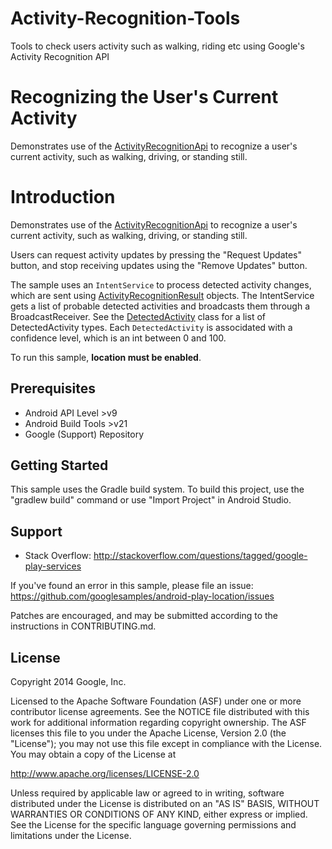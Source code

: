 # Activity-Recognition-Tools
Tools to check users activity such as walking, riding etc using Google's Activity Recognition API

Recognizing the User's Current Activity
=======================================

Demonstrates use of the [ActivityRecognitionApi][1] to recognize a user's current
activity, such as walking, driving, or standing still.

Introduction
============

Demonstrates use of the [ActivityRecognitionApi][1] to recognize a user's current
activity, such as walking, driving, or standing still.

Users can request activity updates by pressing the "Request Updates" button,
and stop receiving updates using the "Remove Updates" button.

The sample uses an `IntentService` to process detected activity changes, which
are sent using [ActivityRecognitionResult][2] objects. The IntentService gets a
list of probable detected activities and broadcasts them through a BroadcastReceiver. See the
[DetectedActivity][3] class for a list of DetectedActivity types. Each
`DetectedActivity` is associdated with a confidence level, which is an int
between 0 and 100.

To run this sample, **location must be enabled**.

[1]: https://developer.android.com/reference/com/google/android/gms/location/ActivityRecognitionApi.html

[2]: https://developer.android.com/reference/com/google/android/gms/location/ActivityRecognitionResult.html

[3]: https://developer.android.com/reference/com/google/android/gms/location/DetectedActivity.html

Prerequisites
--------------

- Android API Level >v9
- Android Build Tools >v21
- Google (Support) Repository

Getting Started
---------------

This sample uses the Gradle build system. To build this project, use the
"gradlew build" command or use "Import Project" in Android Studio.

Support
-------

- Stack Overflow: http://stackoverflow.com/questions/tagged/google-play-services

If you've found an error in this sample, please file an issue:
https://github.com/googlesamples/android-play-location/issues

Patches are encouraged, and may be submitted according to the instructions in
CONTRIBUTING.md.

License
-------

Copyright 2014 Google, Inc.

Licensed to the Apache Software Foundation (ASF) under one or more contributor
license agreements.  See the NOTICE file distributed with this work for
additional information regarding copyright ownership.  The ASF licenses this
file to you under the Apache License, Version 2.0 (the "License"); you may not
use this file except in compliance with the License.  You may obtain a copy of
the License at

http://www.apache.org/licenses/LICENSE-2.0

Unless required by applicable law or agreed to in writing, software
distributed under the License is distributed on an "AS IS" BASIS, WITHOUT
WARRANTIES OR CONDITIONS OF ANY KIND, either express or implied.  See the
License for the specific language governing permissions and limitations under
the License.

